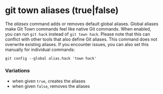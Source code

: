 # git town aliases (true|false)

The _aliases_ command adds or removes default global aliases. Global aliases
make Git Town commands feel like native Git commands. When enabled, you can run
`git hack` instead of `git town hack`. Please note that this can conflict with
other tools that also define Git aliases. This command does not overwrite
existing aliases. If you encounter issues, you can also set this manually for
individual commands:

```
git config --global alias.hack 'town hack'
```

### Variations

- when given `true`, creates the aliases
- when given `false`, removes the aliases
